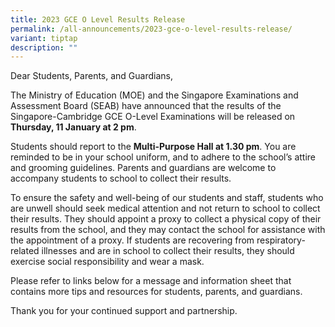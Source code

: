 ```yaml
---
title: 2023 GCE O Level Results Release
permalink: /all-announcements/2023-gce-o-level-results-release/
variant: tiptap
description: ""
---
```

<p>Dear Students, Parents, and Guardians,</p><p>The Ministry of Education (MOE) and the Singapore Examinations and Assessment Board (SEAB) have announced that the results of the Singapore-Cambridge GCE O-Level Examinations will be released on <strong>Thursday, 11 January at 2 pm</strong>.&nbsp;</p><p>Students should report to the <strong>Multi-Purpose Hall at 1.30 pm</strong>. You are reminded to be in your school uniform, and to adhere to the school’s attire and grooming guidelines. Parents and guardians are welcome to accompany students to school to collect their results.</p><p>To ensure the safety and well-being of our students and staff, students who are unwell should seek medical attention and not return to school to collect their results. They should appoint a proxy to collect a physical copy of their results from the school, and they may contact the school for assistance with the appointment of a proxy. If students are recovering from respiratory-related illnesses and are in school to collect their results, they should exercise social responsibility and wear a mask.</p><p>Please refer to links below for a message and information sheet that contains more tips and resources for students, parents, and guardians.</p><p>Thank you for your continued support and partnership.&nbsp;</p><p></p>